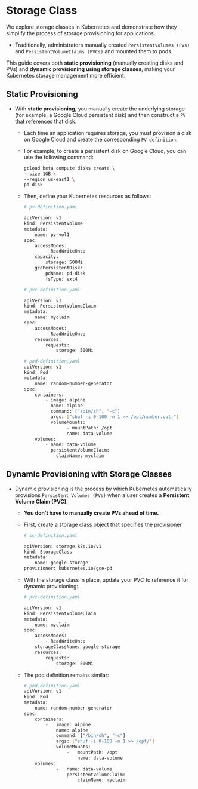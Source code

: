 # Storage Class

We explore storage classes in Kubernetes and demonstrate how they simplify the process of storage provisioning for applications.
-   Traditionally, administrators manually created ```PersistentVolumes (PVs)``` and            ```PersistentVolumeClaims (PVCs)``` and mounted them to pods.

This guide covers both **static provisioning** (manually creating disks and PVs) and **dynamic provisioning using storage classes**, making your Kubernetes storage management more efficient.

## Static Provisioning
-   With **static provisioning**, you manually create the underlying storage (for example, a Google Cloud persistent disk) and then construct a ```PV``` that references that disk.
    -   Each time an application requires storage, you must provision a disk on Google Cloud and create the corresponding ```PV definition```.
    -   For example, to create a persistent disk on Google Cloud, you can use the following command:

        ```bash
        gcloud beta compute disks create \
        --size 1GB \
        --region us-east1 \
        pd-disk
        ```

    -   Then, define your Kubernetes resources as follows:
        ```bash
        # pv-definition.yaml

        apiVersion: v1
        kind: PersistentVolume
        metadata:
            name: pv-vol1
        spec:
            accessModes:
                - ReadWriteOnce
            capacity:
                storage: 500Mi
            gcePersistentDisk:
                pdName: pd-disk
                fsType: ext4
        ```

        ```bash
        # pvc-definition.yaml

        apiVersion: v1
        kind: PersistentVolumeClaim
        metadata:
            name: myclaim
        spec:
            accessModes:
                - ReadWriteOnce
            resources:
                requests:
                    storage: 500Mi
        ```

        ```bash
        # pod-definition.yaml
        apiVersion: v1
        kind: Pod
        metadata:
            name: random-number-generator
        spec:
            containers:
                - image: alpine
                  name: alpine
                  command: ["/bin/sh", "-c"]
                  args: ["shuf -i 0-100 -n 1 >> /opt/number.out;"]
                  volumeMounts:
                        - mountPath: /opt
                        name: data-volume
            volumes:
                - name: data-volume
                  persistentVolumeClaim:
                    claimName: myclaim
        ```


## Dynamic Provisioning with Storage Classes
-   Dynamic provisioning is the process by which Kubernetes automatically provisions ```Persistent Volumes (PVs)``` when a user creates a **Persistent Volume Claim (PVC)**. 
    -   **You don’t have to manually create PVs ahead of time.**

    -   First, create a storage class object that specifies the provisioner

        ```bash
        # sc-definition.yaml

        apiVersion: storage.k8s.io/v1
        kind: StorageClass
        metadata:
            name: google-storage
        provisioner: kubernetes.io/gce-pd
        ```

    -   With the storage class in place, update your PVC to reference it for dynamic provisioning:
        ```bash
        # pvc-definition.yaml

        apiVersion: v1
        kind: PersistentVolumeClaim
        metadata:
            name: myclaim
        spec:
            accessModes:
                - ReadWriteOnce
            storageClassName: google-storage
            resources:
                requests:
                    storage: 500Mi
        ```

    -   The pod definition remains similar:
        ```bash
        # pod-definition.yaml
        apiVersion: v1
        kind: Pod
        metadata:
            name: random-number-generator
        spec:
            containers:
                -   image: alpine
                    name: alpine
                    command: ["/bin/sh", "-c"]
                    args: ["shuf -i 0-100 -n 1 >> /opt/"]
                    volumeMounts:
                        -   mountPath: /opt
                            name: data-volume
            volumes:
                    -   name: data-volume
                        persistentVolumeClaim:
                            claimName: myclaim

        ```